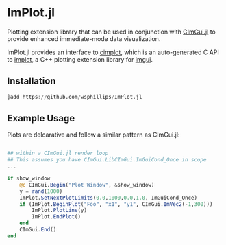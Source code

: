 # ImPlot.jl
Plotting extension library that can be used in conjunction with 
[CImGui.jl](https://github.com/Gnimuc/CImGui.jl) to provide enhanced immediate-mode data 
visualization.

ImPlot.jl provides an interface to [cimplot](https://github.com/cimgui/cimplot), 
which is an auto-generated C API to [implot](https://github.com/epezent/implot), a C++ 
plotting extension library for [imgui](https://github.com/ocornut/imgui).

## Installation
```julia
]add https://github.com/wsphillips/ImPlot.jl
```

## Example Usage

Plots are delcarative and follow a similar pattern as CImGui.jl:

```julia

## within a CImGui.jl render loop
## This assumes you have CImGui.LibCImGui.ImGuiCond_Once in scope
...

if show_window
    @c CImGui.Begin("Plot Window", &show_window)
    y = rand(1000)
    ImPlot.SetNextPlotLimits(0.0,1000,0.0,1.0, ImGuiCond_Once)
    if (ImPlot.BeginPlot("Foo", "x1", "y1", CImGui.ImVec2(-1,300)))
        ImPlot.PlotLine(y)
        ImPlot.EndPlot()
    end
    CImGui.End()
end
```
